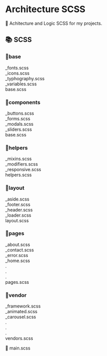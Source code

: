 # Architecture SCSS
📐 Achitecture and Logic SCSS for my projects.

## 📚 SCSS

### 📁base
_fonts.scss <br/>
_icons.scss<br/>
_typhography.scss <br/>
_variables.scss <br/>
base.scss

### 📁components
_buttons.scss <br/>
_forms.scss <br/>
_modals.scss <br/>
_sliders.scss <br/>
base.scss

### 📁helpers
_mixins.scss <br/>
_modifiers.scss <br/>
_responsive.scss <br/>
helpers.scss

### 📁layout
_aside.scss <br/>
_footer.scss <br/>
_header.scss <br/>
_loader.scss <br/>
layout.scss

### 📁pages
_about.scss <br/>
_contact.scss <br/>
_error.scss <br/>
_home.scss <br/>
. <br/>
. <br/>
. <br/>
pages.scss

### 📁vendor
_framework.scss <br/>
_animated.scss <br/>
_carousel.scss <br/>
. <br/>
. <br/>
. <br/>
vendors.scss

🔵 main.scss



